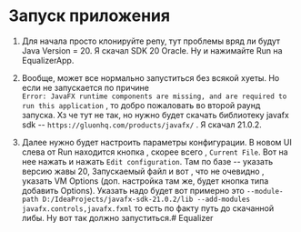 # Запуск приложения
1. Для начала просто клонируйте репу, тут проблемы вряд ли будут  
Java Version = 20. Я скачал SDK 20 Oracle. Ну и нажимайте Run на EqualizerApp.

2. Вообще, может все нормально запуститься без всякой хуеты. Но если не запускается по причине  
`Error: JavaFX runtime components are missing, and are required to run this application` , 
то добро пожаловать во второй раунд запуска. Хз че тут не так, но нужно будет скачать библиотеку 
javafx sdk -- `https://gluonhq.com/products/javafx/` . Я скачал 21.0.2.
3. Далее нужно будет настроить параметры конфигурации. В новом UI слева от Run находится кнопка , скорее всего ,
`Current File`. Вот на нее нажать и нажать `Edit configuration`. Там по базе -- указать версию жавы 20,
Запускаемый файл и вот , что не очевидно , указать VM Options (доп. настройка там же, будет кнопка типа добавить Options).
Указать надо будет вот примерно это `--module-path D:/IdeaProjects/javafx-sdk-21.0.2/lib --add-modules javafx.controls,javafx.fxml`
то есть по факту путь до скачанной либы. Ну вот так должно запуститься.#   E q u a l i z e r 
 
 